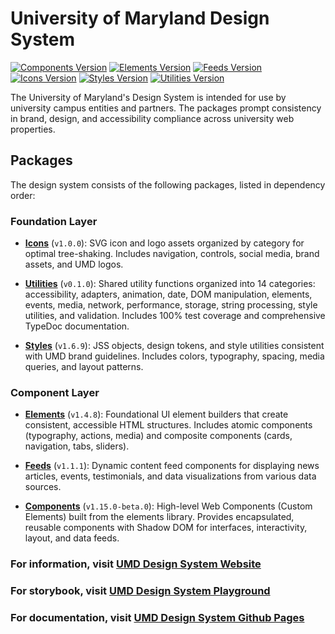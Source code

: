 # University of Maryland Design System

[![Components Version](https://img.shields.io/badge/Components-v1.15.0-beta.1-blue)](https://www.npmjs.com/package/@universityofmaryland/web-components-library)
[![Elements Version](https://img.shields.io/badge/Elements-v1.5.0-beta.0-blue)](https://www.npmjs.com/package/@universityofmaryland/web-elements-library)
[![Feeds Version](https://img.shields.io/badge/Feeds-v1.2.0-beta.0-blue)](https://www.npmjs.com/package/@universityofmaryland/web-feeds-library)
[![Icons Version](https://img.shields.io/badge/Icons-v1.0.0-blue)](https://www.npmjs.com/package/@universityofmaryland/web-icons-library)
[![Styles Version](https://img.shields.io/badge/Styles-v1.7.0-beta.1-blue)](https://www.npmjs.com/package/@universityofmaryland/web-styles-library)
[![Utilities Version](https://img.shields.io/badge/Utilities-v1.0.0-blue)](https://www.npmjs.com/package/@universityofmaryland/web-utilities-library)

The University of Maryland's Design System is intended for use by university campus entities and partners. The packages prompt consistency in brand, design, and accessibility compliance across university web properties.

## Packages

The design system consists of the following packages, listed in dependency order:

### Foundation Layer

- **[Icons](packages/icons/README.md)** (`v1.0.0`): SVG icon and logo assets organized by category for optimal tree-shaking. Includes navigation, controls, social media, brand assets, and UMD logos.

- **[Utilities](packages/utilities/README.md)** (`v0.1.0`): Shared utility functions organized into 14 categories: accessibility, adapters, animation, date, DOM manipulation, elements, events, media, network, performance, storage, string processing, style utilities, and validation. Includes 100% test coverage and comprehensive TypeDoc documentation.

- **[Styles](packages/styles/README.md)** (`v1.6.9`): JSS objects, design tokens, and style utilities consistent with UMD brand guidelines. Includes colors, typography, spacing, media queries, and layout patterns.

### Component Layer

- **[Elements](packages/elements/README.md)** (`v1.4.8`): Foundational UI element builders that create consistent, accessible HTML structures. Includes atomic components (typography, actions, media) and composite components (cards, navigation, tabs, sliders).

- **[Feeds](packages/feeds/README.md)** (`v1.1.1`): Dynamic content feed components for displaying news articles, events, testimonials, and data visualizations from various data sources.

- **[Components](packages/components/README.md)** (`v1.15.0-beta.0`): High-level Web Components (Custom Elements) built from the elements library. Provides encapsulated, reusable components with Shadow DOM for interfaces, interactivity, layout, and data feeds.

### For information, visit [UMD Design System Website](https://designsystem.umd.edu)

### For storybook, visit [UMD Design System Playground](http://playground.designsystem.umd.edu)

### For documentation, visit [UMD Design System Github Pages](https://umd-digital.github.io/design-system/)

